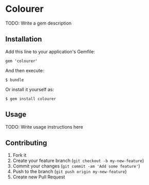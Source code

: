 # Colourer

TODO: Write a gem description

## Installation

Add this line to your application's Gemfile:

    gem 'colourer'

And then execute:

    $ bundle

Or install it yourself as:

    $ gem install colourer

## Usage

TODO: Write usage instructions here

## Contributing

1. Fork it
2. Create your feature branch (`git checkout -b my-new-feature`)
3. Commit your changes (`git commit -am 'Add some feature'`)
4. Push to the branch (`git push origin my-new-feature`)
5. Create new Pull Request
